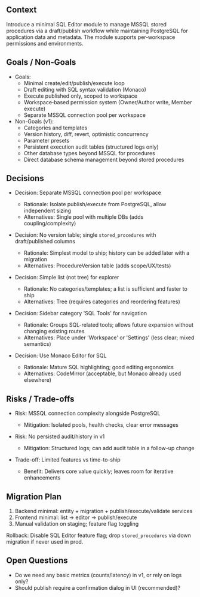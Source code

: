 ## Context

Introduce a minimal SQL Editor module to manage MSSQL stored procedures via a draft/publish workflow while maintaining PostgreSQL for application data and metadata. The module supports per‑workspace permissions and environments.

## Goals / Non-Goals

- Goals:
  - Minimal create/edit/publish/execute loop
  - Draft editing with SQL syntax validation (Monaco)
  - Execute published only, scoped to workspace
  - Workspace‑based permission system (Owner/Author write, Member execute)
  - Separate MSSQL connection pool per workspace
- Non-Goals (v1):
  - Categories and templates
  - Version history, diff, revert, optimistic concurrency
  - Parameter presets
  - Persistent execution audit tables (structured logs only)
  - Other database types beyond MSSQL for procedures
  - Direct database schema management beyond stored procedures

## Decisions

- Decision: Separate MSSQL connection pool per workspace
  - Rationale: Isolate publish/execute from PostgreSQL, allow independent sizing
  - Alternatives: Single pool with multiple DBs (adds coupling/complexity)

- Decision: No version table; single `stored_procedures` with draft/published columns
  - Rationale: Simplest model to ship; history can be added later with a migration
  - Alternatives: ProcedureVersion table (adds scope/UX/tests)

- Decision: Simple list (not tree) for explorer
  - Rationale: No categories/templates; a list is sufficient and faster to ship
  - Alternatives: Tree (requires categories and reordering features)

- Decision: Sidebar category 'SQL Tools' for navigation
  - Rationale: Groups SQL-related tools; allows future expansion without changing existing routes
  - Alternatives: Place under 'Workspace' or 'Settings' (less clear; mixed semantics)

- Decision: Use Monaco Editor for SQL
  - Rationale: Mature SQL highlighting; good editing ergonomics
  - Alternatives: CodeMirror (acceptable, but Monaco already used elsewhere)

## Risks / Trade-offs

- Risk: MSSQL connection complexity alongside PostgreSQL
  - Mitigation: Isolated pools, health checks, clear error messages

- Risk: No persisted audit/history in v1
  - Mitigation: Structured logs; can add audit table in a follow-up change

- Trade-off: Limited features vs time-to-ship
  - Benefit: Delivers core value quickly; leaves room for iterative enhancements

## Migration Plan

1. Backend minimal: entity + migration + publish/execute/validate services
2. Frontend minimal: list → editor → publish/execute
3. Manual validation on staging; feature flag toggling

Rollback: Disable SQL Editor feature flag; drop `stored_procedures` via down migration if never used in prod.

## Open Questions

- Do we need any basic metrics (counts/latency) in v1, or rely on logs only?
- Should publish require a confirmation dialog in UI (recommended)?

